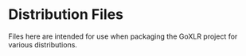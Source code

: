 # Distribution Files
Files here are intended for use when packaging the GoXLR project for various distributions.
